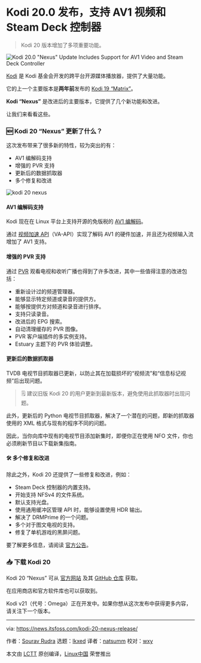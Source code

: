 [#]: subject: "Kodi 20.0 \"Nexus\" Update Includes Support for AV1 Video and Steam Deck Controller"
[#]: via: "https://news.itsfoss.com/kodi-20-nexus-release/"
[#]: author: "Sourav Rudra https://news.itsfoss.com/author/sourav/"
[#]: collector: "lkxed"
[#]: translator: "natsumm"
[#]: reviewer: "wxy"
[#]: publisher: "wxy"
[#]: url: "https://linux.cn/article-15501-1.html"

Kodi 20.0 发布，支持 AV1 视频和 Steam Deck 控制器
======

> Kodi 20 版本增加了多项重要功能。

![Kodi 20.0 "Nexus" Update Includes Support for AV1 Video and Steam Deck Controller][1]

[Kodi][2] 是 Kodi 基金会开发的跨平台开源媒体播放器，提供了大量功能。

它的上一个主要版本是**两年前**发布的 [Kodi 19 “Matrix”][3]。

**Kodi “Nexus”** 是改进后的主要版本，它提供了几个新功能和改进。

让我们来看看这些。

### 🆕 Kodi 20 “Nexus” 更新了什么？

这次发布带来了很多新的特性，较为突出的有：

- AV1 编解码支持
- 增强的 PVR 支持
- 更新后的数据抓取器
- 多个修复和改进

![kodi 20 nexus][4]

#### AV1 编解码支持

Kodi 现在在 Linux 平台上支持开源的免版税的 [AV1 编解码][5]。

通过 [视频加速 API][6]（VA-API）实现了解码 AV1 的硬件加速，并且还为视频输入流增加了 AV1 支持。

#### 增强的 PVR 支持

通过 [PVR][7] 观看电视和收听广播也得到了许多改进，其中一些值得注意的改进包括：

- 重新设计过的频道管理器。
- 能够显示特定频道或录音的提供方。
- 能够按提供方对频道和录音进行排序。
- 支持只读录音。
- 改进后的 EPG 搜索。
- 自动清理缓存的 PVR 图像。
- PVR 客户端插件的多实例支持。
- Estuary 主题下的 PVR 体验调整。

#### 更新后的数据抓取器

TVDB 电视节目抓取器已更新，以防止其在加载损坏的“视频流”和“信息标记视频”后出现问题。

> 🗒️ 建议旧版 Kodi 20 的用户更新到最新版本，避免使用此抓取器时出现问题。

此外，更新后的 Python 电视节目抓取器，解决了一个潜在的问题，即新的抓取器使用的 XML 格式与现有的程序不同的问题。

因此，当你向库中现有的电视节目添加新集时，即便你正在使用 NFO 文件，你也必须刷新节目以下载新集指南。

#### 🛠️ 多个修复和改进

除此之外，Kodi 20 还提供了一些修复和改进，例如：

- Steam Deck 控制器的内置支持。
- 开始支持 NFSv4 的文件系统。
- 默认支持光盘。
- 使用通用缓冲区管理 API 时，能够设置使用 HDR 输出。
- 解决了 DRMPrime 的一个问题。
- 多个对于图文电视的支持。
- 修复了单机游戏的黑屏问题。

要了解更多信息，请阅读 [官方公告][8]。

### 📥 下载 Kodi 20

Kodi 20 “Nexus” 可从 [官方网站][9] 及其 [GitHub 仓库][10] 获取。

在应用商店和官方软件库也可以获取到。

Kodi v21（代号：Omega）正在开发中。如果你想从这次发布中获得更多内容，请关注下一个版本。

--------------------------------------------------------------------------------

via: https://news.itsfoss.com/kodi-20-nexus-release/

作者：[Sourav Rudra][a]
选题：[lkxed][b]
译者：[natsumm](https://github.com/natsumm)
校对：[wxy](https://github.com/wxy)

本文由 [LCTT](https://github.com/LCTT/TranslateProject) 原创编译，[Linux中国](https://linux.cn/) 荣誉推出

[a]: https://news.itsfoss.com/author/sourav/
[b]: https://github.com/lkxed
[1]: https://news.itsfoss.com/content/images/size/w2000/2023/01/kodi-nexus-20-release.png
[2]: https://kodi.tv
[3]: https://news.itsfoss.com/kodi-19-release/
[4]: https://news.itsfoss.com/content/images/2023/01/Kodi_20_Nexus.jpg
[5]: https://en.wikipedia.org/wiki/AV1
[6]: https://en.wikipedia.org/wiki/Video_Acceleration_API
[7]: https://kodi.wiki/view/PVR
[8]: https://kodi.tv/article/kodi-20-0-nexus-release
[9]: https://kodi.tv/download/
[10]: https://github.com/xbmc/xbmc/releases/tag/20.0-Nexus
